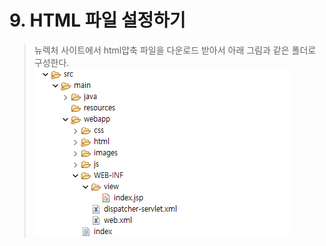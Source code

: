 # 9. HTML 파일 설정하기
> 뉴렉처 사이트에서 html압축 파일을 다운로드 받아서 아래 그림과
> 같은 폴더로 구성한다.
![image](html_template.png)
